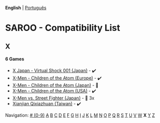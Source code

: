 **English** | [Português](../pt-br/X.md)

# SAROO - Compatibility List

## X

#### 6 Games

- [X Japan - Virtual Shock 001 (Japan)](../../../Regions/Retails/Japan/GS-9023/01/README.md) - :heavy_check_mark:
- [X-Men - Children of the Atom (Europe)](../../../Regions/Retails/Europe/T-8108H-50/01/README.md) - :heavy_check_mark:
- [X-Men - Children of the Atom (Japan)](../../../Regions/Retails/Japan/T-1203G/README.md) - :100:
- [X-Men - Children of the Atom (USA)](../../../Regions/Retails/USA/T-8108H/01/README.md) - :heavy_check_mark:
- [X-Men vs. Street Fighter (Japan)](../../../Regions/Retails/Japan/T-1226G/README.md) - :minidisc: 3x
- [Xianjian Qixiazhuan (Taiwan)](../../../Regions/Retails/Taiwan/T-37401H/01/README.md) - :heavy_check_mark:

Navigation:
[# (0-9)](./09.md) [A](./A.md) [B](./B.md) [C](./C.md) [D](./D.md) [E](./E.md) [F](./F.md) [G](./G.md) [H](./H.md) [I](./I.md) [J](./J.md) [K](./K.md) [L](./L.md) [M](./M.md) [N](./N.md) [O](./O.md) [P](./P.md) [Q](./Q.md) [R](./R.md) [S](./S.md) [T](./T.md) [U](./U.md) [V](./V.md) [W](./W.md) **X** [Y](./Y.md) [Z](./Z.md)
